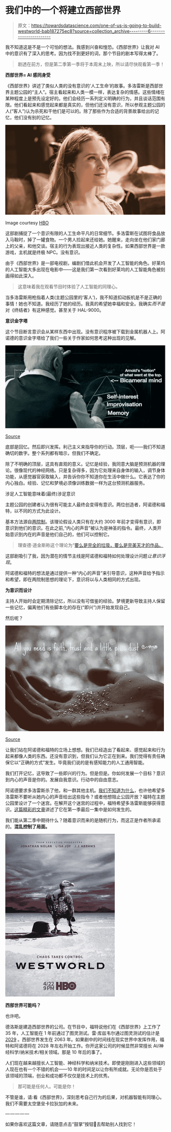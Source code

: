 # 我们中的一个将建立西部世界

> 原文：<https://towardsdatascience.com/one-of-us-is-going-to-build-westworld-bab187275ec8?source=collection_archive---------6----------------------->

我不知道这是不是一个可怕的想法。我感到兴奋和惶恐。《西部世界》让我对 AI 中的意识有了深入的思考。因为找不到更好的词，那个节目的剧本写得太棒了。

> 剧透在前方，但是第二季第一季将于本周末上映，所以请尽快观看第一季！

**西部世界= AI 感同身受**

《西部世界》讲述了类似人类的没有意识的‘人工生命’的故事。多洛雷斯是西部世界主题公园的“主人”。宿主看起来和人类一模一样，表达复杂的情感。这些情绪在某种程度上是预先设定好的。他们会经历一系列定义明确的行为，并且谈话范围有限。他们看起来和感觉起来都是真实的，但他们还没有意识，所以参观主题公园的人(“客人”)认为杀死和干他们是可以的。除了那些作为合适的背景故事给出的记忆，他们没有别的记忆。

![](img/ffa7616306212e93369338639d82bee2.png)

Image courtesy [HBO](https://www.hbo.com/westworld/cast-and-crew/dolores)

这部剧捕捉了一个意识有限的人工生命平凡的日常细节。多洛雷斯在试图将食品放入马鞍时，掉了一罐食物。一个男人捡起来还给她。她醒来，走向坐在他们家门廊上的父亲，和他交谈。宿主的行为表现出接近人类的复杂性。如果西部世界是一款游戏，主机就是终极 NPC。没有意识。

由于《西部世界》是一部电视剧，编剧们借此机会开发了人工智能的角色。好莱坞的人工智能大多出现在电影中——这是我们第一次看到好莱坞的人工智能角色被刻画得如此深入。

> 这意味着我在观看节目时体验了人工智能的同理心。

当多洛雷斯用枪指着人类(主题公园里的‘客人’)，我不知道扣动扳机是不是正确的事情！她也不知道。我经历了她的经历。我真的希望她幸福和安全。我确实*而不是*对《终结者》有这种感觉。甚至关于 HAL-9000。

**意识金字塔**

这个节目断言意识会从某样东西中出现。没有意识程序被下载到金属机器人上。阿诺德的意识金字塔给了我们一些关于作家如何思考这种出现的见解。

![](img/a49f2095a4b0dde16c895a61407d7c59.png)

[Source](https://www.reddit.com/r/westworld/comments/6jdi8c/is_the_theory_of_consciousness_discussed_in_the/)

底部是回忆。然后即兴发挥。利己主义来指导你的行动。顶层，呃——我们不知道确切的数字。整个系列都有暗示，但我们不确定。

除了不明确的顶层，这具有直观的意义。记忆是经验，我同意大脑是预测机器的理论。很像现代的神经网络。只是复杂得多，因为它处理来自身体的输入，调节身体功能，从感觉器官获取输入，并告诉你你不知道你在生活中做什么。它表达了你的内心独白。经验、记忆和梦境必须像训练数据一样为这台预测机器服务。

涉足人工智能意味着(最终)涉足意识

主题公园的创建者认为很有可能主人最终会变得有意识。两位创造者，阿诺德和福特，以不同的方式为此设计。

基本方法源自[两院制](https://www.thrillist.com/entertainment/nation/westworld-bicameral-mind-theory-real)。该理论假设人类只有在大约 3000 年前才变得有意识，即意识到他们的意识。在此之前,“内心的声音”被认为是神圣的指令。最终，人类开始意识到内在的声音是他们自己的，他们可以控制它。

> 理查德·道金斯称这个理论为“[要么是完全的垃圾，要么是完美天才的作品。](https://philosophynow.org/issues/97/How_Old_is_the_Self)

这部剧吸引了我，因为潜在的情节主线是阿诺德和福特如何处理设计问题*让意识浮现*。

阿诺德和福特的想法是通过提供一种“内心的声音”来引导意识，这种声音给予指示和希望，即在两院制思想的理论下，意识将以与人类相同的方式出现。

**为意识而设计**

主持人开始时会定期清除记忆，所以没有可借鉴的经验。梦境更新导致主持人保留一些记忆，偏离他们有些脚本化的存在(“即兴”)并开始发现自己。

然后呢？

![](img/c4e800bb4bdc2871c7c830481e106578.png)

[Source](https://i.pinimg.com/originals/bd/5b/e3/bd5be308dd0ef792ef591d50ce87e943.jpg)

让我们站在阿诺德和福特的立场上想想。我们已经造出了看起来、感觉起来和行为起来都像人类的东西。还没有意识到，但我们认为它正在到来。我们觉得有责任确保它以“正确的方式”发生。毕竟我们说的是有感知能力的人工通用智能。

我们打开记忆，这导致了一些即兴的行为。但是但是。你如何发展一个目标？意识到内心的声音是你的。发展自我意识。行动中的自由意志。

阿诺德要求多洛雷斯杀了他，和一群其他主机。[我们不知道为什么](https://www.bustle.com/articles/198132-why-did-dolores-kill-arnold-on-westworld-her-motives-may-have-another-origin)，也许他希望多洛雷斯不要听从她内心的声音给出这些指令？或者他想阻止公园开放？福特在主题公园里设计了一个迷宫。在解开这个迷宫的过程中，福特希望多洛雷斯能够获得意识。[这篇精彩的文章](http://www.thisisinsider.com/westworld-finale-twist-ford-2016-12)讲述了它在第一季最后一集中是如何发生的。

我们能从第二季中期待什么？随着意识而来的是随机行为，而这正是作者所承诺的。**混乱控制了局面。**

![](img/24316260c54acbe655abcecdbf1696c0.png)

**西部世界可能吗？**

也许吧。

德洛斯是建造西部世界的公司。在节目中，福特说他们在《西部世界》上工作了 35 年，人工智能在 1 年前通过了图灵测试。雷·库兹韦尔通过图灵测试的估计是 [2029](http://longbets.org/1/) 。西部世界发生在 2063 年。如果剧中的时间线在现实世界中发挥作用，福特和阿诺德将在 2028 年左右开始工作。你开这家公司的时候显然非常擅长 AI/神经科学/纳米技术/相关领域。那是 10 年后的事了。

人们现在越来越擅长人工智能、神经科学和纳米技术。即使是刚刚进入这些领域的人现在也有一个不错的机会——10 年的时间足以让你有所成就。无论你是否处于该领域的顶端，创业和成功都不仅仅是技术上的优秀。

> 那可能是任何人。可能是你！

不管是谁，请:看《西部世界》，深刻思考自己行为的后果，对机器智能有同理心。我们不需要太空堡垒卡拉狄加的未来。

— — — — —

如果你喜欢这篇文章，请随意点击“鼓掌”按钮👏去帮助别人找到它！